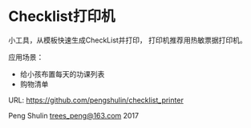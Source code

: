 Checklist打印机
=================

小工具，从模板快速生成CheckList并打印，
打印机推荐用热敏票据打印机。

应用场景：

* 给小孩布置每天的功课列表
* 购物清单

URL: <https://github.com/pengshulin/checklist_printer>

Peng Shulin <trees_peng@163.com> 2017

